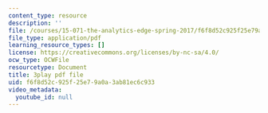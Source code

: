 ```yaml
---
content_type: resource
description: ''
file: /courses/15-071-the-analytics-edge-spring-2017/f6f8d52c925f25e79a0a3ab81ec6c933_c_2RtTEkyo8.pdf
file_type: application/pdf
learning_resource_types: []
license: https://creativecommons.org/licenses/by-nc-sa/4.0/
ocw_type: OCWFile
resourcetype: Document
title: 3play pdf file
uid: f6f8d52c-925f-25e7-9a0a-3ab81ec6c933
video_metadata:
  youtube_id: null
---
```

